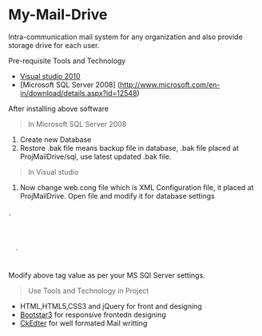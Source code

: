 My-Mail-Drive
=============


Intra-communication mail system for any organization and also provide storage drive for each user.

Pre-requisite Tools and Technology
* [Visual studio 2010](http://www.microsoft.com/en-in/download/details.aspx?id=23507)
* [Microsoft SQL Server 2008] (http://www.microsoft.com/en-in/download/details.aspx?id=12548)
  
After installing above software
>In Microsoft SQL Server 2008

1. Create new Database
2. Restore .bak file means backup file in database, .bak file placed at ProjMailDrive/sql, use latest updated .bak file.

>In Visual studio

1. Now change web.cong file which is XML Configuration file, it placed    at ProjMailDrive. Open file and modify it for database settings
<pre>
<code>
`<appSettings>
    <add key="ServerName" value="."/>
    <add key="UserName" value="sa"/>
    <add key="Password" value=""/>
    <add key="DataBaseName" value="myMail"/>
  </appSettings>`
</code>
</pre>
Modify above tag value as per your MS SQl Server settings.

>Use Tools and Technology in Project
* HTML,HTML5,CSS3 and jQuery for front and designing
* [Bootstar3](http://getbootstrap.com/) for responsive frontedn designing
* [CkEdter](http://docs.cksource.com/CKEditor_3.x/Developers_Guide/ASP.NET/Integration_Beginners) for well formated Mail writting
